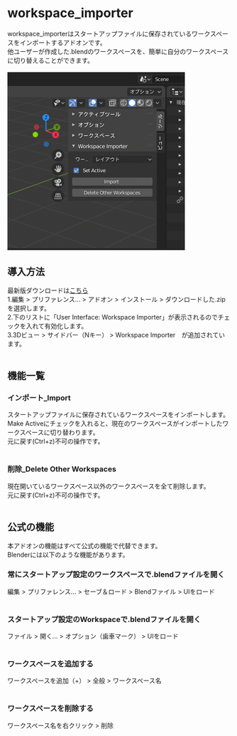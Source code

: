 # workspace_importer
workspace_importerはスタートアップファイルに保存されているワークスペースをインポートするアドオンです。  
他ユーザーが作成した.blendのワークスペースを、簡単に自分のワークスペースに切り替えることができます。  
<br>
![アドオン画像](./Doc/workspace_importer.png)
<br>
## 導入方法
最新版ダウンロードは[こちら](https://github.com/3str6/workspace_importer/Doc/workspace_importer.zip)  
1.編集 > プリファレンス... > アドオン > インストール > ダウンロードした.zipを選択します。  
2.下のリストに「User Interface: Workspace Importer」が表示されるのでチェックを入れて有効化します。  
3.3Dビュー > サイドバー（Nキー） > Workspace Importer　が追加されています。  
<br> 
## 機能一覧
### インポート_Import  
  スタートアップファイルに保存されているワークスペースをインポートします。  
  Make Activeにチェックを入れると、現在のワークスペースがインポートしたワークスペースに切り替わります。  
  元に戻す(Ctrl+z)不可の操作です。  
<br>
### 削除_Delete Other Workspaces  
  現在開いているワークスペース以外のワークスペースを全て削除します。  
  元に戻す(Ctrl+z)不可の操作です。  
<br>
## 公式の機能
  本アドオンの機能はすべて公式の機能で代替できます。  
  Blenderには以下のような機能があります。  
### 常にスタートアップ設定のワークスペースで.blendファイルを開く  
  編集 > プリファレンス... > セーブ＆ロード > Blendファイル > UIをロード  
<br>
### スタートアップ設定のWorkspaceで.blendファイルを開く  
  ファイル > 開く... > オプション（歯車マーク） > UIをロード  
<br>
### ワークスペースを追加する  
  ワークスペースを追加（+） > 全般 > ワークスペース名  
<br>
### ワークスペースを削除する  
  ワークスペース名を右クリック > 削除  
<br>
